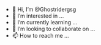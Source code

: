 - 👋 Hi, I’m @Ghostridergsg
- 👀 I’m interested in ...
- 🌱 I’m currently learning ...
- 💞️ I’m looking to collaborate on ...
- 📫 How to reach me ...

<!---
Ghostridergsg/Ghostridergsg is a ✨ special ✨ repository because its `README.md` (this file) appears on your GitHub profile.
You can click the Preview link to take a look at your changes.
--->
